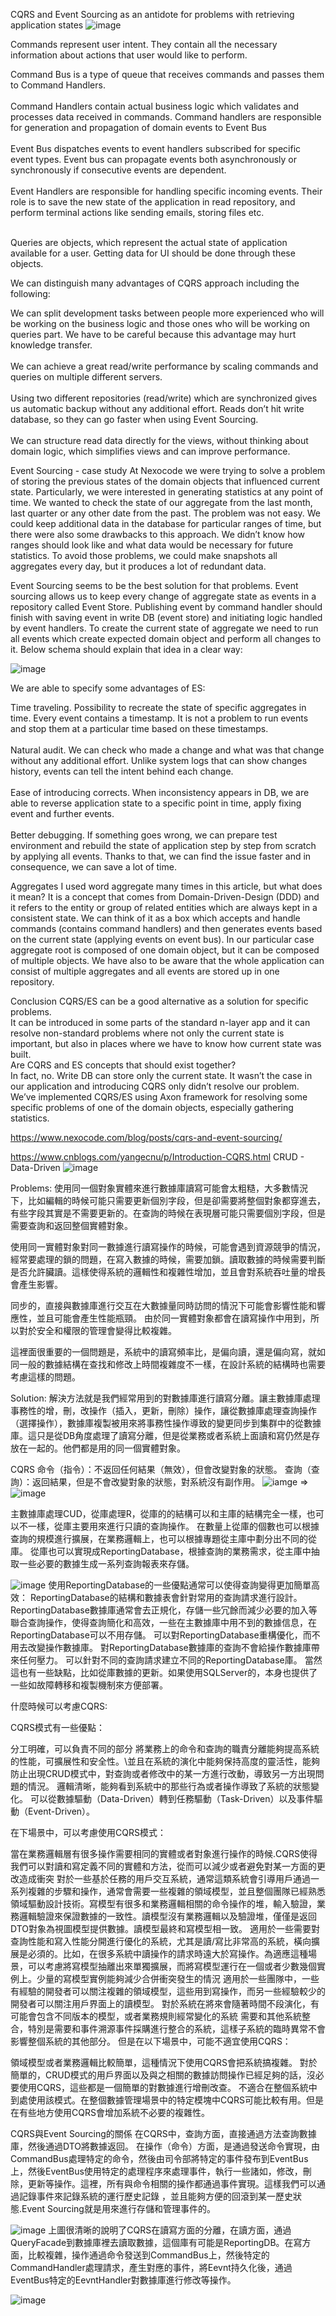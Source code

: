 CQRS and Event Sourcing as an antidote for problems with retrieving application states
![image](https://www.nexocode.com/blog/images/cqrs.jpg)

Commands represent user intent. They contain all the necessary information about actions that user would like to perform.

  Command Bus is a type of queue that receives commands and passes them to Command Handlers. <br/> <br/>
  Command Handlers contain actual business logic which validates and processes data received in commands. Command handlers are   responsible for generation and propagation of domain events to Event Bus <br/> <br/>
  Event Bus dispatches events to event handlers subscribed for specific event types. Event bus can propagate events both         asynchronously or synchronously if consecutive events are dependent. <br/> <br/>
  Event Handlers are responsible for handling specific incoming events. Their role is to save the new state of the application   in read repository, and perform terminal actions like sending emails, storing files etc. <br/> <br/>

Queries are objects, which represent the actual state of application available for a user. Getting data for UI should be done through these objects. 

We can distinguish many advantages of CQRS approach including the following:

We can split development tasks between people more experienced who will be working on the business logic and those ones who will be working on queries part. We have to be careful because this advantage may hurt knowledge transfer.<br/> <br/>
We can achieve a great read/write performance by scaling commands and queries on multiple different servers.<br/> <br/>
Using two different repositories (read/write) which are synchronized gives us automatic backup without any additional effort.
Reads don’t hit write database, so they can go faster when using Event Sourcing.<br/> <br/>
We can structure read data directly for the views, without thinking about domain logic, which simplifies views and can improve performance.


Event Sourcing - case study
At Nexocode we were trying to solve a problem of storing the previous states of the domain objects that influenced current state. Particularly, we were interested in generating statistics at any point of time. We wanted to check the state of our aggregate from the last month, last quarter or any other date from the past. The problem was not easy. We could keep additional data in the database for particular ranges of time, but there were also some drawbacks to this approach. We didn’t know how ranges should look like and what data would be necessary for future statistics. To avoid those problems, we could make snapshots all aggregates every day, but it produces a lot of redundant data.

Event Sourcing seems to be the best solution for that problems. Event sourcing allows us to keep every change of aggregate state as events in a repository called Event Store. Publishing event by command handler should finish with saving event in write DB (event store) and initiating logic handled by event handlers. To create the current state of aggregate we need to run all events which create expected domain object and perform all changes to it. Below schema should explain that idea in a clear way:

![image](https://www.nexocode.com/blog/images/event-sourcing.jpg)

We are able to specify some advantages of ES:

Time traveling. Possibility to recreate the state of specific aggregates in time. Every event contains a timestamp. It is not a problem to run events and stop them at a particular time based on these timestamps.<br/> <br/>
Natural audit. We can check who made a change and what was that change without any additional effort. Unlike system logs that can show changes history, events can tell the intent behind each change.<br/> <br/>
Ease of introducing corrects. When inconsistency appears in DB, we are able to reverse application state to a specific point in time, apply fixing event and further events.<br/> <br/>
Better debugging. If something goes wrong, we can prepare test environment and rebuild the state of application step by step from scratch by applying all events. Thanks to that, we can find the issue faster and in consequence, we can save a lot of time.

Aggregates
I used word aggregate many times in this article, but what does it mean? It is a concept that comes from Domain-Driven-Design (DDD) and it refers to the entity or group of related entities which are always kept in a consistent state. We can think of it as a box which accepts and handle commands (contains command handlers) and then generates events based on the current state (applying events on event bus). In our particular case aggregate root is composed of one domain object, but it can be composed of multiple objects. We have also to be aware that the whole application can consist of multiple aggregates and all events are stored up in one repository.

Conclusion
CQRS/ES can be a good alternative as a solution for specific problems. <br/>
It can be introduced in some parts of the standard n-layer app and it can resolve non-standard problems where not only the current state is important, but also in places where we have to know how current state was built. <br/>
Are CQRS and ES concepts that should exist together? <br/>
In fact, no. Write DB can store only the current state. It wasn’t the case in our application and introducing CQRS only didn’t resolve our problem. We’ve implemented CQRS/ES using Axon framework for resolving some specific problems of one of the domain objects, especially gathering statistics.

https://www.nexocode.com/blog/posts/cqrs-and-event-sourcing/


https://www.cnblogs.com/yangecnu/p/Introduction-CQRS.html
CRUD - Data-Driven
![image](https://images0.cnblogs.com/blog/94031/201408/261851413457170.png)

Problems:
使用同一個對象實體來進行數據庫讀寫可能會太粗糙，大多數情況下，比如編輯的時候可能只需要更新個別字段，但是卻需要將整個對象都穿進去，有些字段其實是不需要更新的。在查詢的時候在表現層可能只需要個別字段，但是需要查詢和返回整個實體對象。

使用同一實體對象對同一數據進行讀寫操作的時候，可能會遇到資源競爭的情況，經常要處理的鎖的問題，在寫入數據的時候，需要加鎖。讀取數據的時候需要判斷是否允許臟讀。這樣使得系統的邏輯性和複雜性增加，並且會對系統吞吐量的增長會產生影響。

同步的，直接與數據庫進行交互在大數據量同時訪問的情況下可能會影響性能和響應性，並且可能會產生性能瓶頸。
由於同一實體對象都會在讀寫操作中用到，所以對於安全和權限的管理會變得比較複雜。

這裡面很重要的一個問題是，系統中的讀寫頻率比，是偏向讀，還是偏向寫，就如同一般的數據結構在查找和修改上時間複雜度不一樣，在設計系統的結構時也需要考慮這樣的問題。

Solution:
解決方法就是我們經常用到的對數據庫進行讀寫分離。讓主數據庫處理事務性的增，刪，改操作（插入，更新，刪除）操作，讓從數據庫處理查詢操作（選擇操作），數據庫複製被用來將事務性操作導致的變更同步到集群中的從數據庫。這只是從DB角度處理了讀寫分離，但是從業務或者系統上面讀和寫仍然是存放在一起的。他們都是用的同一個實體對象。

CQRS
命令（指令）：不返回任何結果（無效），但會改變對象的狀態。
查詢（查詢）：返回結果，但是不會改變對象的狀態，對系統沒有副作用。
![iamge](https://images0.cnblogs.com/blog/94031/201408/261851418137013.png)
=>
![image](https://images0.cnblogs.com/blog/94031/201408/261851423609113.png)

主數據庫處理CUD，從庫處理R，從庫的的結構可以和主庫的結構完全一樣，也可以不一樣，從庫主要用來進行只讀的查詢操作。
在數量上從庫的個數也可以根據查詢的規模進行擴展，在業務邏輯上，也可以根據專題從主庫中劃分出不同的從庫。
從庫也可以實現成ReportingDatabase，根據查詢的業務需求，從主庫中抽取一些必要的數據生成一系列查詢報表來存儲。

![image](https://images0.cnblogs.com/blog/94031/201408/261851432666257.png)
使用ReportingDatabase的一些優點通常可以使得查詢變得更加簡單高效：
ReportingDatabase的結構和數據表會針對常用的查詢請求進行設計。
ReportingDatabase數據庫通常會去正規化，存儲一些冗餘而減少必要的加入等聯合查詢操作，使得查詢簡化和高效，一些在主數據庫中用不到的數據信息，在ReportingDatabase可以不用存儲。
可以對ReportingDatabase重構優化，而不用去改變操作數據庫。
對ReportingDatabase數據庫的查詢不會給操作數據庫帶來任何壓力。
可以針對不同的查詢請求建立不同的ReportingDatabase庫。
當然這也有一些缺點，比如從庫數據的更新。如果使用SQLServer的，本身也提供了一些如故障轉移和複製機制來方便部署。


什麼時候可以考慮CQRS:

CQRS模式有一些優點：

分工明確，可以負責不同的部分
將業務上的命令和查詢的職責分離能夠提高系統的性能，可擴展性和安全性。\並且在系統的演化中能夠保持高度的靈活性，能夠防止出現CRUD模式中，對查詢或者修改中的某一方進行改動，導致另一方出現問題的情況。
邏輯清晰，能夠看到系統中的那些行為或者操作導致了系統的狀態變化。
可以從數據驅動（Data-Driven）轉到任務驅動（Task-Driven）以及事件驅動（Event-Driven）。

在下場景中，可以考慮使用CQRS模式：

當在業務邏輯層有很多操作需要相同的實體或者對象進行操作的時候.CQRS使得我們可以對讀和寫定義不同的實體和方法，從而可以減少或者避免對某一方面的更改造成衝突
對於一些基於任務的用戶交互系統，通常這類系統會引導用戶通過一系列複雜的步驟和操作，通常會需要一些複雜的領域模型，並且整個團隊已經熟悉領域驅動設計技術。寫模型有很多和業務邏輯相關的命令操作的堆，輸入驗證，業務邏輯驗證來保證數據的一致性。讀模型沒有業務邏輯以及驗證堆，僅僅是返回DTO對象為視圖模型提供數據。讀模型最終和寫模型相一致。
適用於一些需要對查詢性能和寫入性能分開進行優化的系統，尤其是讀/寫比非常高的系統，橫向擴展是必須的。比如，在很多系統中讀操作的請求時遠大於寫操作。為適應這種場景，可以考慮將寫模型抽離出來單獨擴展，而將寫模型運行在一個或者少數幾個實例上。少量的寫模型實例能夠減少合併衝突發生的情況
適用於一些團隊中，一些有經驗的開發者可以關注複雜的領域模型，這些用到寫操作，而另一些經驗較少的開發者可以關注用戶界面上的讀模型。
對於系統在將來會隨著時間不段演化，有可能會包含不同版本的模型，或者業務規則經常變化的系統
需要和其他系統整合，特別是需要和事件溯源事件採購進行整合的系統，這樣子系統的臨時異常不會影響整個系統的其他部分。
但是在以下場景中，可能不適宜使用CQRS：

領域模型或者業務邏輯比較簡單，這種情況下使用CQRS會把系統搞複雜。
對於簡單的，CRUD模式的用戶界面以及與之相關的數據訪問操作已經足夠的話，沒必要使用CQRS，這些都是一個簡單的對數據進行增刪改查。
不適合在整個系統中到處使用該模式。在整個數據管理場景中的特定模塊中CQRS可能比較有用。但是在有些地方使用CQRS會增加系統不必要的複雜性。


CQRS與Event Sourcing的關係
在CQRS中，查詢方面，直接通過方法查詢數據庫，然後通過DTO將數據返回。
在操作（命令）方面，是通過發送命令實現，由CommandBus處理特定的命令，然後由司令部將特定的事件發布到EventBus上，然後EventBus使用特定的處理程序來處理事件，執行一些諸如，修改，刪除，更新等操作。這裡，所有與命令相關的操作都通過事件實現。這樣我們可以通過記錄事件來記錄系統的運行歷史記錄 ，並且能夠方便的回滾到某一歷史狀態.Event Sourcing就是用來進行存儲和管理事件的。

![image](https://www.codeproject.com/KB/architecture/555855/CQRS.jpg)
上圖很清晰的說明了CQRS在讀寫方面的分離，在讀方面，通過QueryFacade到數據庫裡去讀取數據，這個庫有可能是ReportingDB。在寫方面，比較複雜，操作通過命令發送到CommandBus上，然後特定的CommandHandler處理請求，產生對應的事件，將Eevnt持久化後，通過EventBus特定的EevntHandler對數據庫進行修改等操作。

![image](https://images0.cnblogs.com/blog/94031/201408/261851449547571.png)

